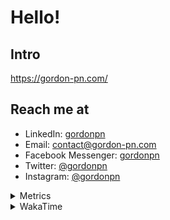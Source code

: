 # Hello!

## Intro

<https://gordon-pn.com/>

## Reach me at

- LinkedIn: [gordonpn](https://www.linkedin.com/in/gordonpn/)
- Email: [contact@gordon-pn.com](mailto:contact@gordon-pn.com)
- Facebook Messenger: [gordonpn](https://www.messenger.com/t/Gordonpn)
- Twitter: [@gordonpn](https://twitter.com/Gordonpn)
- Instagram: [@gordonpn](https://www.instagram.com/gordonpn/)

<details>
  <summary>Metrics</summary>

  <img align="center" src="https://github.com/gordonpn/gordonpn/blob/master/github-metrics.svg" alt="GitHub Metrics">

</details>

<details>
  <summary>WakaTime</summary>

  <!--START_SECTION:waka-->
📊 **This Week I Spent My Time On** 

```text
💬 Programming Languages: 
Other                    20 hrs 24 mins      █████████████████████████   98.12 % 
Java                     13 mins             ░░░░░░░░░░░░░░░░░░░░░░░░░   01.08 % 
INI                      3 mins              ░░░░░░░░░░░░░░░░░░░░░░░░░   00.30 % 
JSON                     3 mins              ░░░░░░░░░░░░░░░░░░░░░░░░░   00.27 % 
TypeScript               1 min               ░░░░░░░░░░░░░░░░░░░░░░░░░   00.10 % 

🔥 Editors: 
Chrome                   10 hrs 21 mins      ████████████░░░░░░░░░░░░░   49.80 % 
Slack                    4 hrs 24 mins       █████░░░░░░░░░░░░░░░░░░░░   21.22 % 
Messages                 1 hr 46 mins        ██░░░░░░░░░░░░░░░░░░░░░░░   08.50 % 
iTerm2                   1 hr 8 mins         █░░░░░░░░░░░░░░░░░░░░░░░░   05.48 % 
Firefox                  1 hr 8 mins         █░░░░░░░░░░░░░░░░░░░░░░░░   05.45 % 
```


 Last Updated on 27/10/2025 16:31:43 UTC
<!--END_SECTION:waka-->
</details>
